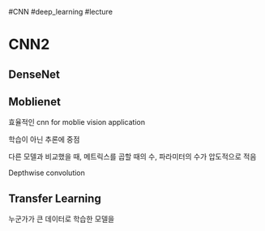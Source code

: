 #CNN #deep_learning #lecture

# CNN2
## DenseNet
## Moblienet
효율적인 cnn for moblie vision application

학습이 아닌 추론에 중점

다른 모델과 비교했을 때, 메트릭스를 곱할 때의 수, 파라미터의 수가 압도적으로 적음

Depthwise convolution

## Transfer Learning
누군가가 큰 데이터로 학습한 모델을 


